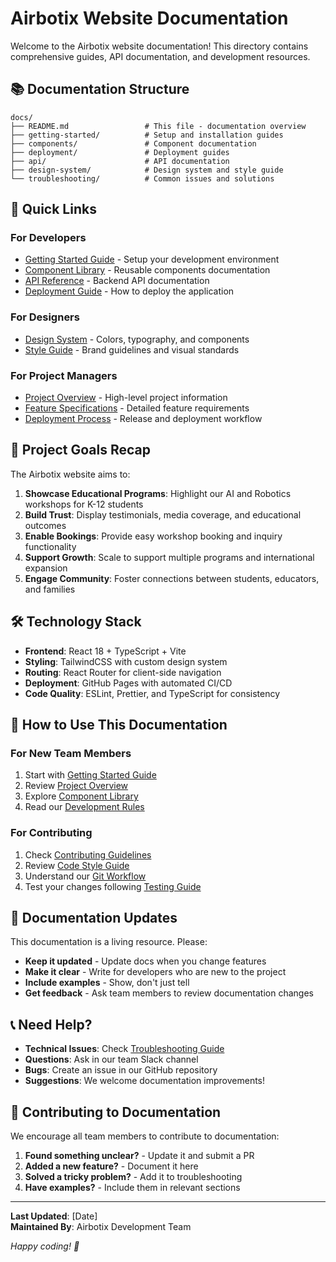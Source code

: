 # Airbotix Website Documentation

Welcome to the Airbotix website documentation! This directory contains comprehensive guides, API documentation, and development resources.

## 📚 Documentation Structure

```
docs/
├── README.md                 # This file - documentation overview
├── getting-started/          # Setup and installation guides
├── components/               # Component documentation
├── deployment/               # Deployment guides
├── api/                      # API documentation
├── design-system/            # Design system and style guide
└── troubleshooting/          # Common issues and solutions
```

## 🚀 Quick Links

### For Developers
- [Getting Started Guide](./getting-started/README.md) - Setup your development environment
- [Component Library](./components/README.md) - Reusable components documentation
- [API Reference](./api/README.md) - Backend API documentation
- [Deployment Guide](./deployment/README.md) - How to deploy the application

### For Designers
- [Design System](./design-system/README.md) - Colors, typography, and components
- [Style Guide](./design-system/style-guide.md) - Brand guidelines and visual standards

### For Project Managers
- [Project Overview](./project-overview.md) - High-level project information
- [Feature Specifications](./features/README.md) - Detailed feature requirements
- [Deployment Process](./deployment/process.md) - Release and deployment workflow

## 🎯 Project Goals Recap

The Airbotix website aims to:

1. **Showcase Educational Programs**: Highlight our AI and Robotics workshops for K-12 students
2. **Build Trust**: Display testimonials, media coverage, and educational outcomes
3. **Enable Bookings**: Provide easy workshop booking and inquiry functionality
4. **Support Growth**: Scale to support multiple programs and international expansion
5. **Engage Community**: Foster connections between students, educators, and families

## 🛠️ Technology Stack

- **Frontend**: React 18 + TypeScript + Vite
- **Styling**: TailwindCSS with custom design system
- **Routing**: React Router for client-side navigation
- **Deployment**: GitHub Pages with automated CI/CD
- **Code Quality**: ESLint, Prettier, and TypeScript for consistency

## 📖 How to Use This Documentation

### For New Team Members
1. Start with [Getting Started Guide](./getting-started/README.md)
2. Review [Project Overview](./project-overview.md)
3. Explore [Component Library](./components/README.md)
4. Read our [Development Rules](../rules.md)

### For Contributing
1. Check [Contributing Guidelines](./contributing.md)
2. Review [Code Style Guide](../rules.md)
3. Understand our [Git Workflow](./git-workflow.md)
4. Test your changes following [Testing Guide](./testing/README.md)

## 🔄 Documentation Updates

This documentation is a living resource. Please:

- **Keep it updated** - Update docs when you change features
- **Make it clear** - Write for developers who are new to the project
- **Include examples** - Show, don't just tell
- **Get feedback** - Ask team members to review documentation changes

## 📞 Need Help?

- **Technical Issues**: Check [Troubleshooting Guide](./troubleshooting/README.md)
- **Questions**: Ask in our team Slack channel
- **Bugs**: Create an issue in our GitHub repository
- **Suggestions**: We welcome documentation improvements!

## 🎉 Contributing to Documentation

We encourage all team members to contribute to documentation:

1. **Found something unclear?** - Update it and submit a PR
2. **Added a new feature?** - Document it here
3. **Solved a tricky problem?** - Add it to troubleshooting
4. **Have examples?** - Include them in relevant sections

---

**Last Updated**: [Date]  
**Maintained By**: Airbotix Development Team

*Happy coding! 🚀*
